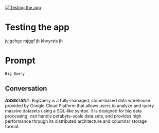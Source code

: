 
[![Testing the app](https://flow-prompt-covers.s3.us-west-1.amazonaws.com/icon/abstract/abs_2.png)]()
# Testing the app 
jvjgchgc mjggf jb khvyrsts jh

# Prompt

```
Big Query
```

## Conversation

**ASSISTANT**: BigQuery is a fully-managed, cloud-based data warehouse provided by Google Cloud Platform that allows users to analyze and query massive datasets using a SQL-like syntax. It is designed for big data processing, can handle petabyte-scale data sets, and provides high performance through its distributed architecture and columnar storage format.


